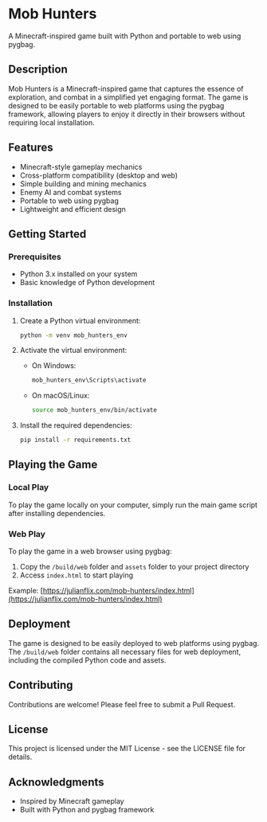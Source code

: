 
# Mob Hunters

A Minecraft-inspired game built with Python and portable to web using pygbag.

## Description

Mob Hunters is a Minecraft-inspired game that captures the essence of exploration, and combat in a simplified yet engaging format. The game is designed to be easily portable to web platforms using the pygbag framework, allowing players to enjoy it directly in their browsers without requiring local installation.

## Features

- Minecraft-style gameplay mechanics
- Cross-platform compatibility (desktop and web)
- Simple building and mining mechanics
- Enemy AI and combat systems
- Portable to web using pygbag
- Lightweight and efficient design

## Getting Started

### Prerequisites

- Python 3.x installed on your system
- Basic knowledge of Python development

### Installation

1. Create a Python virtual environment:
   ```bash
   python -m venv mob_hunters_env
   ````

2. Activate the virtual environment:
   - On Windows:
     ```bash
     mob_hunters_env\Scripts\activate
     ```
   - On macOS/Linux:
     ```bash
     source mob_hunters_env/bin/activate
     ```

3. Install the required dependencies:
   ```bash
   pip install -r requirements.txt
   ```

## Playing the Game

### Local Play

To play the game locally on your computer, simply run the main game script after installing dependencies.

### Web Play

To play the game in a web browser using pygbag:

1. Copy the `/build/web` folder and `assets` folder to your project directory
2. Access `index.html` to start playing

Example: [https://julianflix.com/mob-hunters/index.html](https://julianflix.com/mob-hunters/index.html)

## Deployment

The game is designed to be easily deployed to web platforms using pygbag. The `/build/web` folder contains all necessary files for web deployment, including the compiled Python code and assets.

## Contributing

Contributions are welcome! Please feel free to submit a Pull Request.

## License

This project is licensed under the MIT License - see the LICENSE file for details.

## Acknowledgments

- Inspired by Minecraft gameplay
- Built with Python and pygbag framework
